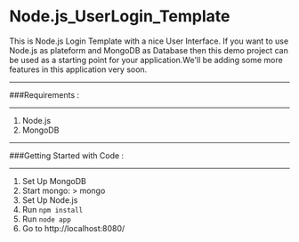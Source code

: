 Node.js_UserLogin_Template
==========================

This is Node.js Login Template with a nice User Interface. If you want to use Node.js as plateform  and MongoDB  as Database then this demo project can be used as a starting point for your application.We'll be adding some more features in this application very soon. 

*************************************************************************************************************
###Requirements : 
*************************************************************************************************************
1.  Node.js
1.  MongoDB


*************************************************************************************************************
###Getting Started with Code  : 


*************************************************************************************************************
1.  Set Up MongoDB
1.  Start mongo: > mongo
1.  Set Up Node.js
1.  Run <code>npm install</code>
1.  Run <code>node app</code>
1.  Go to http://localhost:8080/
